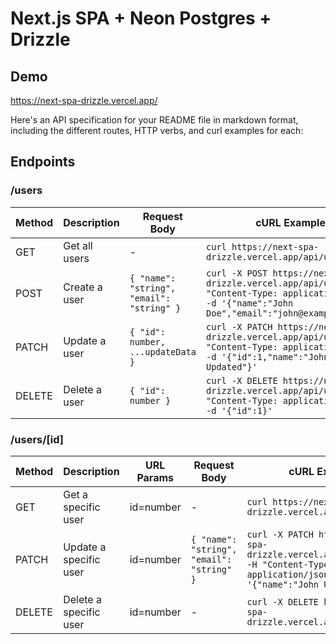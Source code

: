 # Next.js SPA + Neon Postgres + Drizzle

## Demo

https://next-spa-drizzle.vercel.app/

Here's an API specification for your README file in markdown format, including the different routes, HTTP verbs, and curl examples for each:

## Endpoints

### /users

| Method | Description   | Request Body                              | cURL Example                                                                                                                                         |
| ------ | ------------- | ----------------------------------------- | ---------------------------------------------------------------------------------------------------------------------------------------------------- |
| GET    | Get all users | -                                         | `curl https://next-spa-drizzle.vercel.app/api/users`                                                                                                 |
| POST   | Create a user | `{ "name": "string", "email": "string" }` | `curl -X POST https://next-spa-drizzle.vercel.app/api/users -H "Content-Type: application/json" -d '{"name":"John Doe","email":"john@example.com"}'` |
| PATCH  | Update a user | `{ "id": number, ...updateData }`         | `curl -X PATCH https://next-spa-drizzle.vercel.app/api/users -H "Content-Type: application/json" -d '{"id":1,"name":"John Updated"}'`                |
| DELETE | Delete a user | `{ "id": number }`                        | `curl -X DELETE https://next-spa-drizzle.vercel.app/api/users -H "Content-Type: application/json" -d '{"id":1}'`                                     |

### /users/[id]

| Method | Description            | URL Params | Request Body                              | cURL Example                                                                                                                     |
| ------ | ---------------------- | ---------- | ----------------------------------------- | -------------------------------------------------------------------------------------------------------------------------------- |
| GET    | Get a specific user    | id=number  | -                                         | `curl https://next-spa-drizzle.vercel.app/api/users/1`                                                                           |
| PATCH  | Update a specific user | id=number  | `{ "name": "string", "email": "string" }` | `curl -X PATCH https://next-spa-drizzle.vercel.app/api/users/1 -H "Content-Type: application/json" -d '{"name":"John Updated"}'` |
| DELETE | Delete a specific user | id=number  | -                                         | `curl -X DELETE https://next-spa-drizzle.vercel.app/api/users/1`                                                                 |
